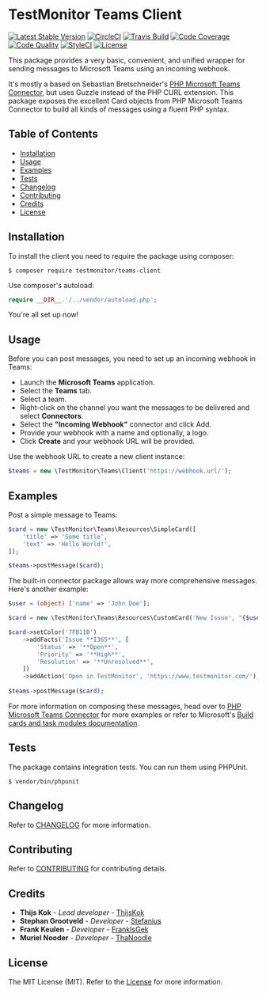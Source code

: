 # TestMonitor Teams Client

[![Latest Stable Version](https://poser.pugx.org/testmonitor/teams-client/v/stable)](https://packagist.org/packages/testmonitor/teams-client)
[![CircleCI](https://img.shields.io/circleci/project/github/testmonitor/teams-client.svg)](https://circleci.com/gh/testmonitor/teams-client)
[![Travis Build](https://travis-ci.com/testmonitor/teams-client.svg?branch=main)](https://travis-ci.com/testmonitor/teams-client)
[![Code Coverage](https://scrutinizer-ci.com/g/testmonitor/teams-client/badges/coverage.png?b=main)](https://scrutinizer-ci.com/g/testmonitor/teams-client/?branch=main)
[![Code Quality](https://scrutinizer-ci.com/g/testmonitor/teams-client/badges/quality-score.png?b=main)](https://scrutinizer-ci.com/g/testmonitor/teams-client/?branch=main)
[![StyleCI](https://styleci.io/repos/406275668/shield)](https://styleci.io/repos/406275668)
[![License](https://poser.pugx.org/testmonitor/teams-client/license)](https://packagist.org/packages/testmonitor/teams-client)

This package provides a very basic, convenient, and unified wrapper for sending messages to Microsoft Teams using an incoming webhook.

It's mostly a based on Sebastian Bretschneider's [PHP Microsoft Teams Connector](https://github.com/sebbmeyer/php-microsoft-teams-connector), but uses Guzzle 
instead of the PHP CURL extension. This package exposes the excellent Card objects from PHP Microsoft Teams Connector to build all kinds of 
messages using a fluent PHP syntax.

## Table of Contents

- [Installation](#installation)
- [Usage](#usage)
- [Examples](#examples)
- [Tests](#tests)
- [Changelog](#changelog)
- [Contributing](#contributing)
- [Credits](#credits)
- [License](#license)
  
## Installation

To install the client you need to require the package using composer:

	$ composer require testmonitor/teams-client

Use composer's autoload:

```php
require __DIR__.'/../vendor/autoload.php';
```

You're all set up now!

## Usage

Before you can post messages, you need to set up an incoming webhook in Teams:

- Launch the **Microsoft Teams** application.
- Select the **Teams** tab.
- Select a team.
- Right-click on the channel you want the messages to be delivered and select **Connectors**.
- Select the **"Incoming Webhook"** connector and click Add.
- Provide your webhook with a name and optionally, a logo.
- Click **Create** and your webhook URL will be provided.

Use the webhook URL to create a new client instance:

```php
$teams = new \TestMonitor\Teams\Client('https://webhook.url/');
```

## Examples

Post a simple message to Teams:

```php
$card = new \TestMonitor\Teams\Resources\SimpleCard([
    'title' => 'Some title', 
    'text' => 'Hello World!',
]);

$teams->postMessage($card);
```

The built-in connector package allows way more comprehensive messages. Here's another example:

```php
$user = (object) ['name' => 'John Doe'];

$card = new \TestMonitor\Teams\Resources\CustomCard('New Issue', "{$user->name} created a new issue");

$card->setColor('7FB11B')
    ->addFacts('Issue **I365**', [
        'Status' => '**Open**',
        'Priority' => '**High**',
        'Resolution' => '**Unresolved**',
    ])
    ->addAction('Open in TestMonitor', 'https://www.testmonitor.com/');
    
$teams->postMessage($card);
```

For more information on composing these messages, head over to 
[PHP Microsoft Teams Connector](https://github.com/sebbmeyer/php-microsoft-teams-connector) 
for more examples or refer to Microsoft's [Build cards and task modules documentation](https://docs.microsoft.com/en-us/microsoftteams/platform/task-modules-and-cards/cards-and-task-modules).

## Tests

The package contains integration tests. You can run them using PHPUnit.

    $ vendor/bin/phpunit
    
## Changelog

Refer to [CHANGELOG](CHANGELOG.md) for more information.

## Contributing

Refer to [CONTRIBUTING](CONTRIBUTING.md) for contributing details.

## Credits

* **Thijs Kok** - *Lead developer* - [ThijsKok](https://github.com/thijskok)
* **Stephan Grootveld** - *Developer* - [Stefanius](https://github.com/stefanius)
* **Frank Keulen** - *Developer* - [FrankIsGek](https://github.com/frankisgek)
* **Muriel Nooder** - *Developer* - [ThaNoodle](https://github.com/thanoodle)

## License

The MIT License (MIT). Refer to the [License](LICENSE.md) for more information.
